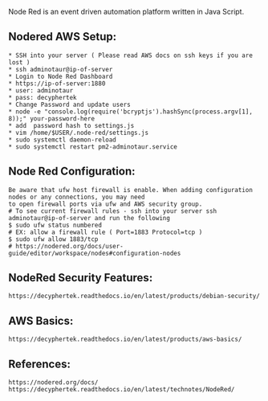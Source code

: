 Node Red is an event driven automation platform written in Java Script. 

Nodered AWS Setup:
-----------------

    * SSH into your server ( Please read AWS docs on ssh keys if you are lost )
    * ssh adminotaur@ip-of-server
    * Login to Node Red Dashboard
    * https://ip-of-server:1880
    * user: adminotaur
    * pass: decyphertek
    * Change Password and update users
    * node -e "console.log(require('bcryptjs').hashSync(process.argv[1], 8));" your-password-here
    * add  password hash to settings.js
    * vim /home/$USER/.node-red/settings.js
    * sudo systemctl daemon-reload
    * sudo systemctl restart pm2-adminotaur.service

Node Red Configuration:
------------------------

    Be aware that ufw host firewall is enable. When adding configuration nodes or any connections, you may need 
    to open firewall ports via ufw and AWS security group.
    # To see current firewall rules - ssh into your server ssh adminotaur@ip-of-server and run the following
    $ sudo ufw status numbered
    # EX: allow a firewall rule ( Port=1883 Protocol=tcp )
    $ sudo ufw allow 1883/tcp 
    # https://nodered.org/docs/user-guide/editor/workspace/nodes#configuration-nodes

NodeRed Security Features:
--------------------------

    https://decyphertek.readthedocs.io/en/latest/products/debian-security/

AWS Basics:
-----------

    https://decyphertek.readthedocs.io/en/latest/products/aws-basics/

References:
------------

    https://nodered.org/docs/
    https://decyphertek.readthedocs.io/en/latest/technotes/NodeRed/
